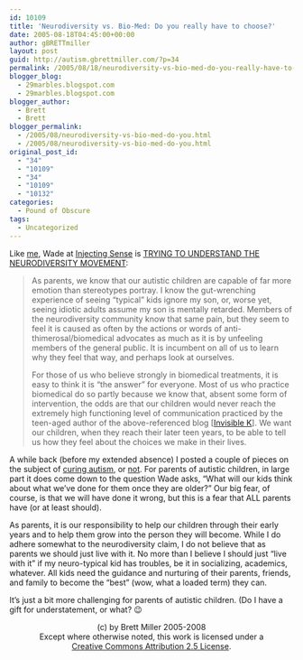 ```yaml
---
id: 10109
title: 'Neurodiversity vs. Bio-Med: Do you really have to choose?'
date: 2005-08-18T04:45:00+00:00
author: gBRETTmiller
layout: post
guid: http://autism.gbrettmiller.com/?p=34
permalink: /2005/08/18/neurodiversity-vs-bio-med-do-you-really-have-to-choose/
blogger_blog:
  - 29marbles.blogspot.com
  - 29marbles.blogspot.com
blogger_author:
  - Brett
  - Brett
blogger_permalink:
  - /2005/08/neurodiversity-vs-bio-med-do-you.html
  - /2005/08/neurodiversity-vs-bio-med-do-you.html
original_post_id:
  - "34"
  - "10109"
  - "34"
  - "10109"
  - "10132"
categories:
  - Pound of Obscure
tags:
  - Uncategorized
---
```

Like [me](http://29marbles.blogspot.com/2005/08/neurodiversity.html), Wade at [Injecting Sense](http://injectingsense.blogspot.com) is [TRYING TO UNDERSTAND THE NEURODIVERSITY MOVEMENT](http://injectingsense.blogspot.com/2005/08/trying-to-understand-neurodiversity.html): 

> As parents, we know that our autistic children are capable of far more emotion than stereotypes portray. I know the gut-wrenching experience of seeing “typical” kids ignore my son, or, worse yet, seeing idiotic adults assume my son is mentally retarded. Members of the neurodiversity community know that same pain, but they seem to feel it is caused as often by the actions or words of anti-thimerosal/biomedical advocates as much as it is by unfeeling members of the general public. It is incumbent on all of us to learn why they feel that way, and perhaps look at ourselves.
> 
> For those of us who believe strongly in biomedical treatments, it is easy to think it is “the answer” for everyone. Most of us who practice biomedical do so partly because we know that, absent some form of intervention, the odds are that our children would never reach the extremely high functioning level of communication practiced by the teen-aged author of the above-referenced blog [[Invisible K](http://invisiblek.blogspot.com)]. We want our children, when they reach their later teen years, to be able to tell us how they feel about the choices we make in their lives.

A while back (before my extended absence) I posted a couple of pieces on the subject of [curing autism](http://29marbles.blogspot.com/2005/04/thoughts-on-curing-autism.html), or [not](http://29marbles.blogspot.com/2005/05/how-about-not-curing-autism.html). For parents of autistic children, in large part it does come down to the question Wade asks, &#8220;What will our kids think about what we&#8217;ve done for them once they are older?&#8221; Our big fear, of course, is that we will have done it wrong, but this is a fear that ALL parents have (or at least should). 

As parents, it is our responsibility to help our children through their early years and to help them grow into the person they will become. While I do adhere somewhat to the neurodiversity claim, I do not believe that as parents we should just live with it. No more than I believe I should just &#8220;live with it&#8221; if my neuro-typical kid has troubles, be it in socializing, academics, whatever. All kids need the guidance and nurturing of their parents, friends, and family to become the &#8220;best&#8221; (wow, what a loaded term) they can. 

It&#8217;s just a bit more challenging for parents of autistic children. (Do I have a gift for understatement, or what? 😉

<div class="blogger-post-footer">
  <p align="center">
    (c) by Brett Miller 2005-2008<br /> Except where otherwise noted, this work is licensed under a<br /> <a href="http://creativecommons.org/licenses/by/2.5/" rel="license">Creative Commons Attribution 2.5 License</a>.
  </p>
</div>